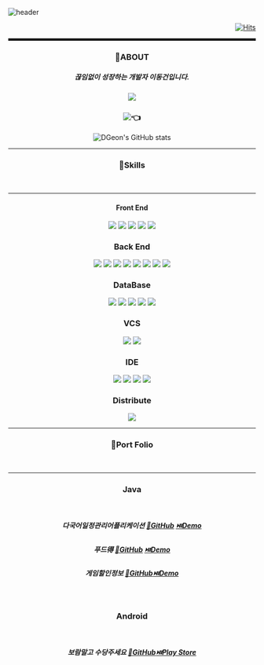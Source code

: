 ![header](https://capsule-render.vercel.app/api?type=waving&color=timeGradient&text=Welcome%20to%20DGeon's%20GitHub%20👋&animation=twinkling&fontSize=35&fontAlignY=40&fontAlign=65&height=250)

<div align="right">

[![Hits](https://hits.seeyoufarm.com/api/count/incr/badge.svg?url=https%3A%2F%2Fgithub.com%2FDGeon&count_bg=%238E5667&title_bg=%23AD7E71&icon=java.svg&icon_color=%23FFFFFF&title=hits&edge_flat=true)](https://hits.seeyoufarm.com)

</div>

<hr style="height: 5px;">


<span align="center">

### 👤ABOUT

##### 끊임없이 성장하는 개발자 이동건입니다.

</span>
<div align="center">





### <img src="https://img.shields.io/badge/ovmkas@gmail.com-blue?style=flat&logo=google&logoColor=white"/>   <br>
### <a href="https://www.ovmkas.co.kr"><img src="https://img.shields.io/badge/WebSite-blue?style=flat&logo=GoogleChrome&logoColor=white"/></a>👈


![DGeon's GitHub stats](https://github-readme-stats.vercel.app/api?username=DGEON&show_icons=true&theme=radical)

</div>


<hr>


<span align="center">

### 🌱Skills

</span>
<br>
<hr>
<span align="center">

#### Front End

</span>

<div align="center">

<img src="https://img.shields.io/badge/html5-yellow?style=flat&logo=html5&logoColor=white"/>
<img src="https://img.shields.io/badge/css3-yellow?style=flat&logo=css3&logoColor=white"/>
<img src="https://img.shields.io/badge/jquery-yellow?style=flat&logo=jquery&logoColor=white"/>
<img src="https://img.shields.io/badge/javascript-yellow?style=flat&logo=javascript&logoColor=white"/>
<img src="https://img.shields.io/badge/react-yellow?style=flat&logo=react&logoColor=white"/>

</div>


<span align="center">

### Back End

</span>

<div align="center">

<img src="https://img.shields.io/badge/spring-blue?style=flat&logo=spring&logoColor=white"/>
<img src="https://img.shields.io/badge/springboot-blue?style=flat&logo=springboot&logoColor=white"/>
<img src="https://img.shields.io/badge/springsecurity-blue?style=flat&logo=springsecurity&logoColor=white"/>
<img src="https://img.shields.io/badge/mybatis-blue?style=flat&logo=mybatis&logoColor=white"/>
<img src="https://img.shields.io/badge/jpa-blue?style=flat&logo=hibernate&logoColor=white"/>
<img src="https://img.shields.io/badge/java-blue?style=flat&logo=oracle&logoColor=white"/>
<img src="https://img.shields.io/badge/postman-orange?style=flat&logo=postman&logoColor=white"/>
<img src="https://img.shields.io/badge/android-green?style=flat&logo=android&logoColor=white"/>

</div>

<span align="center">

### DataBase

</span>

<div align="center">

<img src="https://img.shields.io/badge/mariadb-red?style=flat&logo=mariadb&logoColor=white"/>
<img src="https://img.shields.io/badge/oracle-red?style=flat&logo=oracle&logoColor=white"/>
<img src="https://img.shields.io/badge/mysql-red?style=flat&logo=mysql&logoColor=white"/>
<img src="https://img.shields.io/badge/sqlite-red?style=flat&logo=sqlite&logoColor=white"/>
<img src="https://img.shields.io/badge/dbeaver-red?style=flat&logo=dbeaver&logoColor=white"/>


</div>

<span align="center">

### VCS

</span>

<div align="center">

<img src="https://img.shields.io/badge/github-black?style=flat&logo=github&logoColor=white"/>
<img src="https://img.shields.io/badge/svn-black?style=flat&logo=subversion&logoColor=white"/>


</div>

<span align="center">

### IDE

</span>

<div align="center">

<img src="https://img.shields.io/badge/Intellij-gray?style=flat&logo=intellijIDEA&logoColor=white"/>
<img src="https://img.shields.io/badge/VSC-gray?style=flat&logo=visualstudiocode&logoColor=white"/>
<img src="https://img.shields.io/badge/STS-gray?style=flat&logo=spring tools suite&logoColor=white"/>
<img src="https://img.shields.io/badge/Linux-goldenrod?style=flat&logo=linux&logoColor=white"/>

</div>

<span align="center">

### Distribute

</span>

<div align="center">

<img src="https://img.shields.io/badge/Amazon AWS-sandybrown?style=flat&logo=AmazonAWS&logoColor=white"/>

</div>

<hr>

<span align="center">

### 📖Port Folio

</span>
<br>
<hr>
<div align="center">

### Java
<br>

##### 다국어일정관리어플리케이션 <a href="https://github.com/WooriCalendar">🔗GitHub</a> <a href="https://fn.ovmkas.co.kr">⏯️Demo</a><br>
##### 푸드得 <a href="https://github.com/yangchanyong/AWS_fullstack_semi_project">🔗GitHub</a> <a href="https://sm.ovmkas.co.kr">⏯️️Demo</a><br>
##### 게임할인정보 <a href="https://github.com/DGeon/WebServletJsp">🔗GitHub</a><a href="https://pf1.ovmkas.co.kr">⏯️️Demo</a>
<br>

### Android
<br>

##### 보람말고 수당주세요 <a href="https://github.com/DGeon/Android_Project">🔗GitHub</a><a href="https://play.google.com/store/apps/details?id=com.firstcalc.amiCalc">⏯️Play Store</a>

</div>


